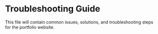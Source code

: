# Troubleshooting Guide

<!-- TODO: Add common issues and solutions -->

This file will contain common issues, solutions, and troubleshooting steps for the portfolio website. 